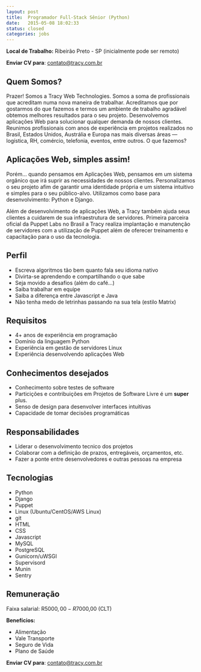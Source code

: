 ```yaml
---
layout: post
title:  Programador Full-Stack Sênior (Python)
date:   2015-05-08 18:02:33
status: closed
categories: jobs
---
```



**Local de Trabalho:** Ribeirão Preto - SP (inicialmente pode ser remoto)

**Enviar CV para**: <contato@tracy.com.br>


## Quem Somos?

Prazer! Somos a Tracy Web Technologies. Somos a soma de profissionais que acreditam numa nova maneira de trabalhar. Acreditamos que por gostarmos do que fazemos e termos um ambiente de trabalho agradável obtemos melhores resultados para o seu projeto. Desenvolvemos aplicações Web para solucionar qualquer demanda de nossos clientes. Reunimos profissionais com anos de experiência em projetos realizados no Brasil, Estados Unidos, Austrália e Europa nas mais diversas áreas — logística, RH, comércio, telefonia, eventos, entre outros.
O que fazemos?


## Aplicações Web, simples assim!

Porém... quando pensamos em Aplicações Web, pensamos em um sistema orgânico que irá suprir as necessidades de nossos clientes. Personalizamos o seu projeto afim de garantir uma identidade própria e um sistema intuitivo e simples para o seu público-alvo. Utilizamos como base para desenvolvimento: Python e Django.

Além de desenvolvimento de aplicações Web, a Tracy também ajuda seus clientes a cuidarem de sua infraestrutura de servidores. Primeira parceira oficial da Puppet Labs no Brasil a Tracy realiza implantação e manutenção de servidores com a utilização de Puppet além de oferecer treinamento e capacitação para o uso da tecnologia.


## Perfil

* Escreva algoritmos tão bem quanto fala seu idioma nativo
* Divirta-se aprendendo e compartilhando o que sabe
* Seja movido a desafios (além do café...)
* Saiba trabalhar em equipe
* Saiba a diferença entre Javascript e Java
* Não tenha medo de letrinhas passando na sua tela (estilo Matrix)


## Requisitos

* 4+ anos de experiência em programação
* Domínio da linguagem Python
* Experiência em gestão de servidores Linux
* Experiência desenvolvendo aplicações Web


## Conhecimentos desejados

* Conhecimento sobre testes de software
* Particições e contribuições em Projetos de Software Livre é um **super** plus.
* Senso de design para desenvolver interfaces intuitivas
* Capacidade de tomar decisões programáticas


## Responsabilidades

* Liderar o desenvolvimento tecnico dos projetos
* Colaborar com a definição de prazos, entregáveis, orçamentos, etc.
* Fazer a ponte entre desenvolvedores e outras pessoas na empresa


## Tecnologias

* Python
* Django
* Puppet
* Linux (Ubuntu/CentOS/AWS Linux)
* git
* HTML
* CSS
* Javascript
* MySQL
* PostgreSQL
* Gunicorn/uWSGI
* Supervisord
* Munin
* Sentry


## Remuneração

Faixa salarial: R$5000,00 - R$7000,00 (CLT)

**Benefícios:**

* Alimentação
* Vale Transporte
* Seguro de Vida
* Plano de Saúde



**Enviar CV para**: <contato@tracy.com.br>
